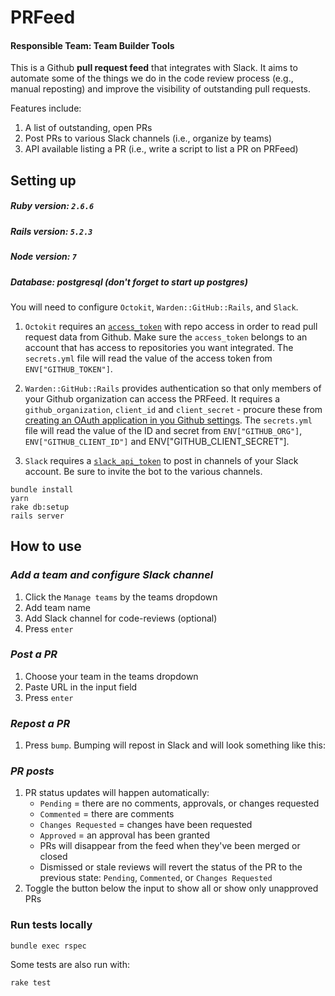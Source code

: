 # PRFeed
#### Responsible Team: Team Builder Tools

This is a Github __pull request feed__ that integrates with Slack. It aims to automate some of the things we do in the code review process (e.g., manual reposting) and improve the visibility of outstanding pull requests.

Features include:
1. A list of outstanding, open PRs
2. Post PRs to various Slack channels (i.e., organize by teams)
3. API available listing a PR (i.e., write a script to list a PR on PRFeed)

## Setting up

##### Ruby version: `2.6.6`
##### Rails version: `5.2.3`
##### Node version: `7`
##### Database: postgresql (don't forget to start up postgres)

You will need to configure `Octokit`, `Warden::GitHub::Rails`, and `Slack`.

1. `Octokit` requires an [`access_token`](https://github.com/octokit/octokit.rb#oauth-access-tokens) with repo access in order to read pull request data from Github. Make sure the `access_token` belongs to an account that has access to repositories you want integrated. The `secrets.yml` file will read the value of the access token from `ENV["GITHUB_TOKEN"]`.

2. `Warden::GitHub::Rails` provides authentication so that only members of your Github organization can access the PRFeed. It requires a `github_organization`, `client_id` and `client_secret` - procure these from [creating an OAuth application in you Github settings](https://github.com/settings/applications/new). The `secrets.yml` file will read the value of the ID and secret from `ENV["GITHUB_ORG"]`, `ENV["GITHUB_CLIENT_ID"]` and ENV["GITHUB_CLIENT_SECRET"].

3. `Slack` requires a [`slack_api_token`](https://api.slack.com/slack-apps) to post in channels of your Slack account. Be sure to invite the bot to the various channels.

```
bundle install
yarn
rake db:setup
rails server
```

## How to use

### *Add a team and configure Slack channel*

1. Click the `Manage teams` by the teams dropdown
1. Add team name
1. Add Slack channel for code-reviews (optional)
1. Press `enter`

### *Post a PR*

  1. Choose your team in the teams dropdown
  1. Paste URL in the input field
  1. Press `enter`

### *Repost a PR*

1. Press `bump`. Bumping will repost in Slack and will look something like this:

### *PR posts*

1. PR status updates will happen automatically:
    - `Pending` = there are no comments, approvals, or changes requested
    - `Commented` = there are comments
    - `Changes Requested` = changes have been requested
    - `Approved` = an approval has been granted
    - PRs will disappear from the feed when they've been merged or closed
    - Dismissed or stale reviews will revert the status of the PR to the previous state: `Pending`, `Commented`, or `Changes Requested`
2. Toggle the button below the input to show all or show only unapproved PRs

### Run tests locally

```
bundle exec rspec
```
Some tests are also run with:
```
rake test
```
